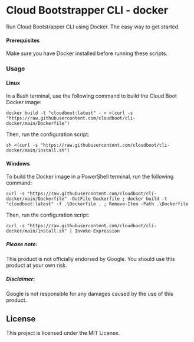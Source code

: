 # Cloud Bootstrapper CLI - docker
Run Cloud Bootstrapper CLI using Docker. The easy way to get started.


#### Prerequisites
Make sure you have Docker installed before running these scripts.

### Usage

#### Linux
In a Bash terminal, use the following command to build the Cloud Boot Docker image:

```shell
docker build -t "cloudboot:latest" - < <(curl -s "https://raw.githubusercontent.com/cloudboot/cli-docker/main/Dockerfile")
```

Then, run the configuration script:
```shell
sh <(curl -s "https://raw.githubusercontent.com/cloudboot/cli-docker/main/install.sh") 
```

#### Windows
To build the Docker image in a PowerShell terminal, run the following command:

```commandline
curl -s "https://raw.githubusercontent.com/cloudboot/cli-docker/main/Dockerfile" -OutFile Dockerfile ; docker build -t "cloudboot:latest" -f .\Dockerfile . ; Remove-Item -Path .\Dockerfile
```

Then, run the configuration script:
```commandline
curl -s "https://raw.githubusercontent.com/cloudboot/cli-docker/main/install.sh" | Invoke-Expression
```

##### Please note:

This product is not officially endorsed by Google.
You should use this product at your own risk.

##### Disclaimer:

Google is not responsible for any damages caused by the use of this product.

## License
This project is licensed under the MIT License.
